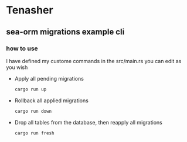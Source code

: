 # Tenasher

## sea-orm migrations example cli

### how to use

I have defined my custome commands in the src/main.rs you can edit as you wish

- Apply all pending migrations
  ```sh
  cargo run up
  ```
- Rollback all applied migrations
  ```sh
  cargo run down
  ```
- Drop all tables from the database, then reapply all migrations
  ```sh
  cargo run fresh
  ```
